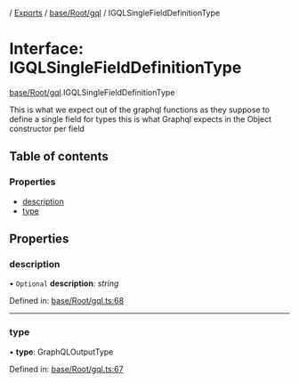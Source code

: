 [](../README.md) / [Exports](../modules.md) / [base/Root/gql](../modules/base_root_gql.md) / IGQLSingleFieldDefinitionType

# Interface: IGQLSingleFieldDefinitionType

[base/Root/gql](../modules/base_root_gql.md).IGQLSingleFieldDefinitionType

This is what we expect out of the graphql functions
as they suppose to define a single field for types
this is what Graphql expects in the Object constructor
per field

## Table of contents

### Properties

- [description](base_root_gql.igqlsinglefielddefinitiontype.md#description)
- [type](base_root_gql.igqlsinglefielddefinitiontype.md#type)

## Properties

### description

• `Optional` **description**: *string*

Defined in: [base/Root/gql.ts:68](https://github.com/onzag/itemize/blob/0e9b128c/base/Root/gql.ts#L68)

___

### type

• **type**: GraphQLOutputType

Defined in: [base/Root/gql.ts:67](https://github.com/onzag/itemize/blob/0e9b128c/base/Root/gql.ts#L67)
